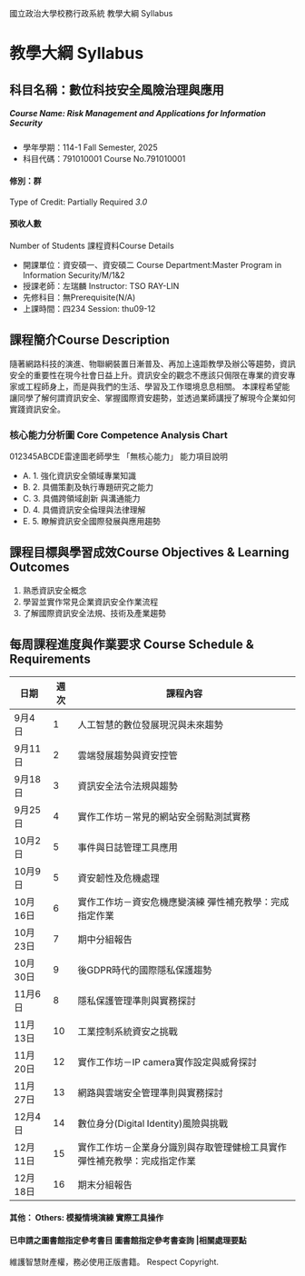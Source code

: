 國立政治大學校務行政系統 教學大綱 Syllabus
# 教學大綱 Syllabus
##  科目名稱：數位科技安全風險治理與應用
#####  Course Name: Risk Management and Applications for Information Security
  * 學年學期：114-1 Fall Semester, 2025 
  * 科目代碼：791010001 Course No.791010001
#### 修別：群
Type of Credit: Partially Required 
_3.0_
#### 預收人數
Number of Students
課程資料Course Details
  * 開課單位：資安碩一、資安碩二 Course Department:Master Program in Information Security/M/1&2 
  * 授課老師：左瑞麟 Instructor: TSO RAY-LIN 
  * 先修科目：無Prerequisite(N/A)
  * 上課時間：四234 Session: thu09-12
##  課程簡介Course Description
隨著網路科技的演進、物聯網裝置日漸普及、再加上遠距教學及辦公等趨勢，資訊安全的重要性在現今社會日益上升。資訊安全的觀念不應該只侷限在專業的資安專家或工程師身上，而是與我們的生活、學習及工作環境息息相關。
本課程希望能讓同學了解何謂資訊安全、掌握國際資安趨勢，並透過業師講授了解現今企業如何實踐資訊安全。
###  核心能力分析圖 Core Competence Analysis Chart
012345ABCDE雷達圖老師學生
「無核心能力」 
能力項目說明
  * A. 1. 強化資訊安全領域專業知識
  * B. 2. 具備策劃及執行專題研究之能力
  * C. 3. 具備跨領域創新 與溝通能力
  * D. 4. 具備資訊安全倫理與法律理解
  * E. 5. 瞭解資訊安全國際發展與應用趨勢
##  課程目標與學習成效Course Objectives & Learning Outcomes 
  1. 熟悉資訊安全概念
  2. 學習並實作常見企業資訊安全作業流程
  3. 了解國際資訊安全法規、技術及產業趨勢
##  每周課程進度與作業要求 Course Schedule & Requirements
日期 |  週次 |  課程內容  
---|---|---  
9月4日 |  1 |  人工智慧的數位發展現況與未來趨勢  
9月11日 |  2 |  雲端發展趨勢與資安控管  
9月18日 |  3 |  資訊安全法令法規與趨勢  
9月25日 |  4 |  實作工作坊－常見的網站安全弱點測試實務  
10月2日 |  5 |  事件與日誌管理工具應用  
10月9日 |  5 |  資安韌性及危機處理  
10月16日 |  6 |  實作工作坊－資安危機應變演練 彈性補充教學：完成指定作業  
10月23日 |  7 |  期中分組報告  
10月30日 |  9 |  後GDPR時代的國際隱私保護趨勢  
11月6日 |  8 |  隱私保護管理準則與實務探討  
11月13日 |  10 |  工業控制系統資安之挑戰  
11月20日 |  12 |  實作工作坊－IP camera實作設定與威脅探討  
11月27日 |  13 |  網路與雲端安全管理準則與實務探討  
12月4日 |  14 |  數位身分(Digital Identity)風險與挑戰  
12月11日 |  15 |  實作工作坊－企業身分識別與存取管理健檢工具實作 彈性補充教學：完成指定作業  
12月18日 |  16 |  期末分組報告  
####  其他： Others: 模擬情境演練 實際工具操作 
####  已申請之圖書館指定參考書目  圖書館指定參考書查詢 |相關處理要點
維護智慧財產權，務必使用正版書籍。 Respect Copyright.